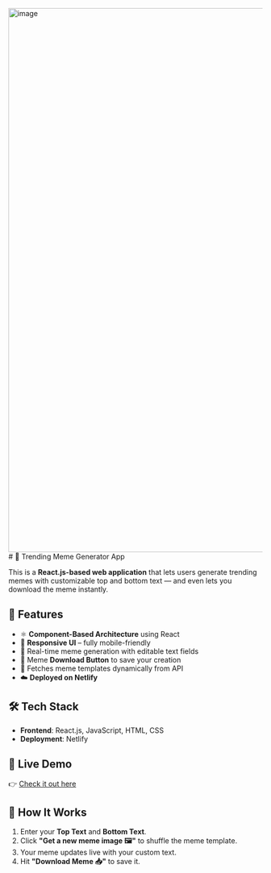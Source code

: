 <img width="1920" height="1080" alt="image" src="https://github.com/user-attachments/assets/67f909eb-2b26-4f43-876b-87cd3157ab15" /># 🤩 Trending Meme Generator App

This is a **React.js-based web application** that lets users generate trending memes with customizable top and bottom text — and even lets you download the meme instantly.

## 🚀 Features

- ⚛️ **Component-Based Architecture** using React
- 📱 **Responsive UI** – fully mobile-friendly
- 🎨 Real-time meme generation with editable text fields
- 💾 Meme **Download Button** to save your creation
- 🔄 Fetches meme templates dynamically from API
- ☁️ **Deployed on Netlify**

## 🛠️ Tech Stack

- **Frontend**: React.js, JavaScript, HTML, CSS
- **Deployment**: Netlify

## 🔗 Live Demo

👉 [Check it out here](https://generate-trendingmemes.netlify.app)

## 🧠 How It Works

1. Enter your **Top Text** and **Bottom Text**.
2. Click **"Get a new meme image 🖼️"** to shuffle the meme template.
3. Your meme updates live with your custom text.
4. Hit **"Download Meme 📥"** to save it.




